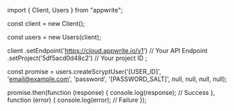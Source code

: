 import { Client, Users } from "appwrite";

const client = new Client();

const users = new Users(client);

client
    .setEndpoint('https://cloud.appwrite.io/v1') // Your API Endpoint
    .setProject('5df5acd0d48c2') // Your project ID
;

const promise = users.createScryptUser('[USER_ID]', 'email@example.com', 'password', '[PASSWORD_SALT]', null, null, null, null);

promise.then(function (response) {
    console.log(response); // Success
}, function (error) {
    console.log(error); // Failure
});